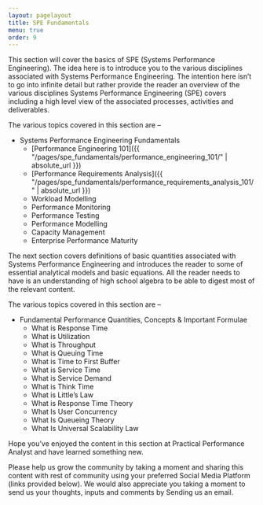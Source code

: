 ```yaml
---
layout: pagelayout
title: SPE Fundamentals
menu: true
order: 9
---
```


This section will cover the basics of SPE (Systems Performance Engineering). The idea here is to introduce you to the various disciplines associated with Systems Performance Engineering. The intention here isn’t to go into infinite detail but rather provide the reader an overview of the various disciplines Systems Performance Engineering (SPE) covers including a high level view of the associated processes, activities and deliverables.

The various topics covered in this section are –

* Systems Performance Engineering Fundamentals
  * [Performance Engineering 101]({{ "/pages/spe_fundamentals/performance_engineering_101/" | absolute_url }})
  * [Performance Requirements Analysis]({{ "/pages/spe_fundamentals/performance_requirements_analysis_101/" | absolute_url }})
  * Workload Modelling
  * Performance Monitoring
  * Performance Testing
  * Performance Modelling
  * Capacity Management
  * Enterprise Performance Maturity

The next section covers definitions of basic quantities associated with Systems Performance Engineering and introduces the reader to some of essential analytical models and basic equations. All the reader needs to have is an understanding of high school algebra to be able to digest most of the relevant content.

The various topics covered in this section are –

* Fundamental Performance Quantities, Concepts & Important Formulae
  * What is Response Time
  * What is Utilization
  * What is Throughput
  * What is Queuing Time
  * What is Time to First Buffer
  * What is Service Time
  * What is Service Demand
  * What is Think Time
  * What is Little’s Law
  * What is Response Time Theory
  * What Is User Concurrency
  * What Is Queueing Theory
  * What Is Universal Scalability Law

Hope you’ve enjoyed the content in this section at Practical Performance Analyst and have learned something new. 

Please help us grow the community by taking a moment and sharing this content with rest of community using your preferred Social Media Platform (links provided below). We would also appreciate you taking a moment to send us your thoughts, inputs and comments by Sending us an email.
